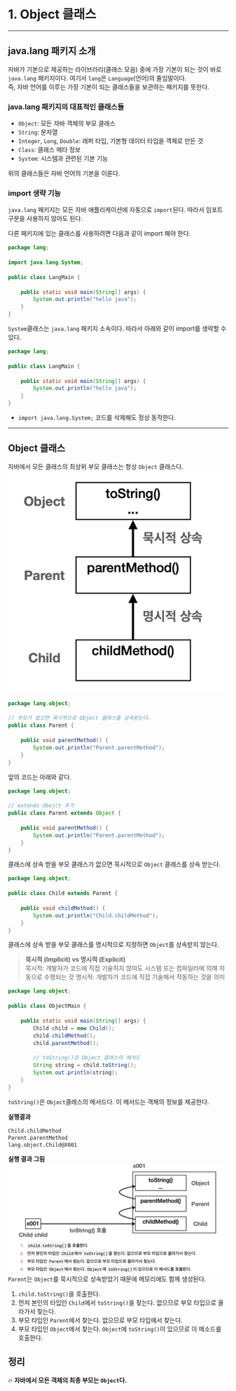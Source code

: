 # 1. Object 클래스

---
## java.lang 패키지 소개
자바가 기본으로 제공하는 라이브러리(클래스 모음) 중에 가장 기본이 되는 것이 바로 `java.lang` 패키지이다.
여기서 `lang`은 `Language`(언어)의 줄임말이다.  
즉, 자바 언어를 이루는 가장 기본이 되는 클래스들을 보관하는 패키지를 뜻한다.

### java.lang 패키지의 대표적인 클래스들
- `Object`: 모든 자바 객체의 부모 클래스
- `String`: 문자열
- `Integer`, `Long`, `Double`: 래퍼 타입, 기본형 데이터 타입을 객체로 만든 것 
- `Class`: 클래스 메타 정보
- `System`: 시스템과 관련된 기본 기능

위의 클래스들은 자바 언어의 기본을 이룬다.

### import 생략 기능
`java.lang` 패키지는 모든 자바 애플리케이션에 자동으로 `import`된다. 따라서 임포트 구문을 사용하지 않아도 된다.

다른 패키지에 있는 클래스를 사용하려면 다음과 같이 import 해야 한다.
```java
package lang;

import java.lang.System;

public class LangMain {
    
    public static void main(String[] args) {
        System.out.println("hello java");
    }
}
```

`System`클래스는 `java.lang` 패키지 소속이다. 따라서 아래와 같이 import를 생략할 수 있다.
```java
package lang;

public class LangMain {

    public static void main(String[] args) {
        System.out.println("hello java");
    }
}
```
- `import java.lang.System;` 코드를 삭제해도 정상 동작한다.

---
## Object 클래스
자바에서 모든 클래스의 최상위 부모 클래스는 항상 `Object` 클래스다.
![Object Class.png](imgs%2FObject%20Class.png)
```java
package lang.object;

// 부모가 없으면 묵시적으로 Object 클래스를 상속받는다.
public class Parent {
    
    public void parentMethod() {
        System.out.println("Parent.parentMethod");
    } 
}
```

앞의 코드는 아래와 같다.
```java
package lang.object;

// extends Obejct 추가
public class Parent extends Object {
    
    public void parentMethod() {
        System.out.println("Parent.parentMethod");
    }
}
```
클래스에 상속 받을 부모 클래스가 없으면 묵시적으로 `Object` 클래스를 상속 받는다.

```java
package lang.object;

public class Child extends Parent {
    
    public void childMethod() {
        System.out.println("Child.childMethod");
    }
}
```
클래스에 상속 받을 부모 클래스를 명시적으로 지정하면 `Object`를 상속받지 않는다.

> **묵시적 (Implicit) vs 명시적 (Explicit)**  
> 묵시적: 개발자가 코드에 직접 기술하지 않아도 시스템 또는 컴파일러에 의해 자동으로 수행되는 것
> 명시적: 개발자가 코드에 직접 기술해서 작동하는 것을 의미

```java
package lang.object;

public class ObjectMain {

    public static void main(String[] args) {
        Child child = new Child();
        child.childMethod();
        child.parentMethod();
        
        // toString()은 Object 클래스의 메서드
        String string = child.toString();
        System.out.println(string);
    }
}
```
`toString()`은 `Object`클래스의 메서드다. 이 메서드는 객체의 정보를 제공한다.

**실행결과**
```text
Child.childMethod
Parent.parentMethod
lang.object.Child@X001
```

**실행 결과 그림**
![toString().png](imgs%2FtoString%28%29.png)
`Parent`는 `Object`를 묵시적으로 상속받았기 때문에 메모리에도 함께 생성된다.
1. `child.toString()`을 호출한다.
2. 먼저 본인의 타입인 `Child`에서 `toString()`을 찾는다. 없으므로 부모 타입으로 올라가서 찾는다.
3. 부모 타입인 `Parent`에서 찾는다. 없으므로 부모 타입에서 찾는다.
4. 부모 타입인 `Object`에서 찾는다. `Object`에 `toString()`이 있으므로 이 메소드를 호출한다.

## 정리
🔥 **자바에서 모든 객체의 최종 부모는 `Object`다.** 